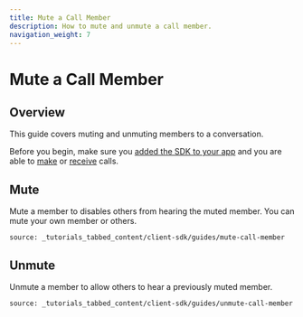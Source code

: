 ```yaml
---
title: Mute a Call Member
description: How to mute and unmute a call member.
navigation_weight: 7
---
```



# Mute a Call Member

## Overview

This guide covers muting and unmuting members to a conversation.

Before you begin, make sure you [added the SDK to your app](/client-sdk/setup/add-sdk-to-your-app) and you are able to [make](/client-sdk/in-app-voice/guides/make-call) or [receive](/client-sdk/in-app-voice/guides/receive-call) calls.

## Mute

Mute a member to disables others from hearing the muted member. You can mute your own member or others.

```tabbed_content
source: _tutorials_tabbed_content/client-sdk/guides/mute-call-member
```

## Unmute

Unmute a member to allow others to hear a previously muted member.

```tabbed_content
source: _tutorials_tabbed_content/client-sdk/guides/unmute-call-member
```